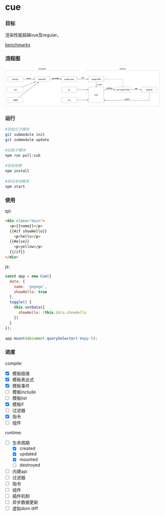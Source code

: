 # cue

### 目标

渲染性能超越vue及regular。

[benchmarks](https://github.com/handoing/benchmarks)

### 流程图

![](./assets/cue.png)

### 运行

```bash
#初始化子模块
git submodule init
git submodule update

#拉取子模块
npm run pull:sub

#安装依赖
npm install

#启动本地服务
npm start
```

### 使用

tpl:

```html
<div class="main">
  <p>{{name}}</p>
  {{#if showHello}}
    <p>hello</p>
  {{#else}}
    <p>yellow</p>
  {{/if}}
</div>
```

js:

```js
const app = new Cue({
  data: {
    name: 'gogogo',
    showHello: true
  },
  toggle() {
    this.setData({
      showHello: !this.data.showHello
    })
  }
});

app.mount(document.querySelector('#app'));
```

### 进度

compile:

- [x] 模板插值
- [x] 模板表达式
- [x] 模板事件
- [ ] 模板include
- [ ] 模板list
- [x] 模板if
- [ ] 过滤器
- [x] 指令
- [ ] 组件

runtime:

- [ ] 生命周期
  - [x] created
  - [x] updated
  - [x] mounted
  - [ ] destroyed
- [ ] 内建api
- [ ] 过滤器
- [ ] 指令
- [ ] 组件
- [ ] 插件机制
- [ ] 异步数据更新
- [ ] 虚拟dom diff